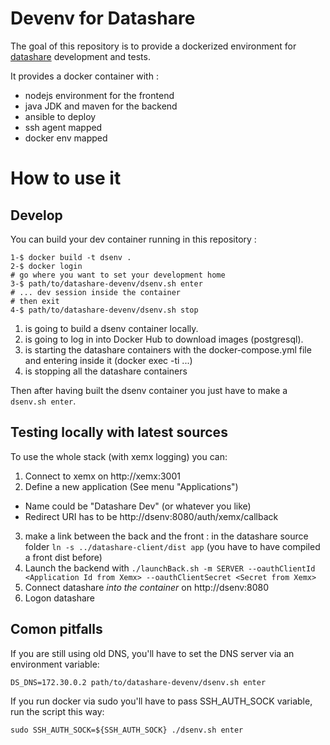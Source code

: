 # Devenv for Datashare

The goal of this repository is to provide a dockerized environment for [datashare](https://github.com/ICIJ/datashare) development and tests. 

It provides a docker container with :

- nodejs environment for the frontend
- java JDK and maven for the backend
- ansible to deploy
- ssh agent mapped
- docker env mapped

# How to use it

## Develop

You can build your dev container running in this repository :
```
1-$ docker build -t dsenv .
2-$ docker login
# go where you want to set your development home
3-$ path/to/datashare-devenv/dsenv.sh enter
# ... dev session inside the container
# then exit 
4-$ path/to/datashare-devenv/dsenv.sh stop
```

1. is going to build a dsenv container locally.
2. is going to log in into Docker Hub to download images (postgresql).
3. is starting the datashare containers with the docker-compose.yml file and entering inside it (docker exec -ti ...)
4. is stopping all the datashare containers

Then after having built the dsenv container you just have to make a `dsenv.sh enter`.

## Testing locally with latest sources

To use the whole stack (with xemx logging) you can:

1. Connect to xemx on http://xemx:3001
2. Define a new application (See menu "Applications")
  - Name could be "Datashare Dev" (or whatever you like)
  - Redirect URI has to be http://dsenv:8080/auth/xemx/callback
3. make a link between the back and the front : in the datashare source folder `ln -s ../datashare-client/dist app` (you have to have compiled a front dist before)
3. Launch the backend with `./launchBack.sh -m SERVER --oauthClientId <Application Id from Xemx> --oauthClientSecret <Secret from Xemx>`
4. Connect datashare *into the container* on http://dsenv:8080
5. Logon datashare

## Comon pitfalls

If you are still using old DNS, you'll have to set the DNS server via an environment variable:

```
DS_DNS=172.30.0.2 path/to/datashare-devenv/dsenv.sh enter
```


If you run docker via sudo you'll have to pass SSH_AUTH_SOCK variable, run the script this way:

```
sudo SSH_AUTH_SOCK=${SSH_AUTH_SOCK} ./dsenv.sh enter
```
